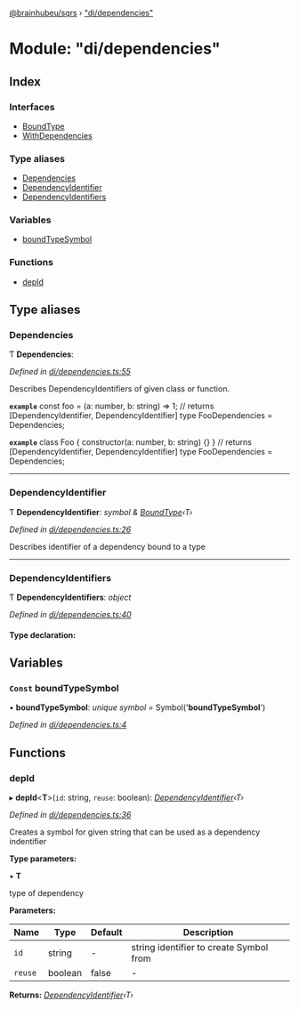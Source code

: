 [@brainhubeu/sqrs](../README.md) › ["di/dependencies"](_di_dependencies_.md)

# Module: "di/dependencies"

## Index

### Interfaces

* [BoundType](../interfaces/_di_dependencies_.boundtype.md)
* [WithDependencies](../interfaces/_di_dependencies_.withdependencies.md)

### Type aliases

* [Dependencies](_di_dependencies_.md#dependencies)
* [DependencyIdentifier](_di_dependencies_.md#dependencyidentifier)
* [DependencyIdentifiers](_di_dependencies_.md#dependencyidentifiers)

### Variables

* [boundTypeSymbol](_di_dependencies_.md#const-boundtypesymbol)

### Functions

* [depId](_di_dependencies_.md#depid)

## Type aliases

###  Dependencies

Ƭ **Dependencies**:

*Defined in [di/dependencies.ts:55](https://github.com/brainhubeu/sqrs/blob/5e9c52a/packages/sqrs/src/di/dependencies.ts#L55)*

Describes DependencyIdentifiers of given class or function.

**`example`** 
const foo = (a: number, b: string) => 1;
// returns [DependencyIdentifier<number>, DependencyIdentifier<string>]
type FooDependencies = Dependencies<typeof foo>;

**`example`** 
class Foo {
  constructor(a: number, b: string) {}
}
// returns [DependencyIdentifier<number>, DependencyIdentifier<string>]
type FooDependencies = Dependencies<typeof Foo>;

___

###  DependencyIdentifier

Ƭ **DependencyIdentifier**: *symbol & [BoundType](../interfaces/_di_dependencies_.boundtype.md)‹T›*

*Defined in [di/dependencies.ts:26](https://github.com/brainhubeu/sqrs/blob/5e9c52a/packages/sqrs/src/di/dependencies.ts#L26)*

Describes identifier of a dependency bound to a type

___

###  DependencyIdentifiers

Ƭ **DependencyIdentifiers**: *object*

*Defined in [di/dependencies.ts:40](https://github.com/brainhubeu/sqrs/blob/5e9c52a/packages/sqrs/src/di/dependencies.ts#L40)*

#### Type declaration:

## Variables

### `Const` boundTypeSymbol

• **boundTypeSymbol**: *unique symbol* = Symbol('__boundTypeSymbol__')

*Defined in [di/dependencies.ts:4](https://github.com/brainhubeu/sqrs/blob/5e9c52a/packages/sqrs/src/di/dependencies.ts#L4)*

## Functions

###  depId

▸ **depId**<**T**>(`id`: string, `reuse`: boolean): *[DependencyIdentifier](_di_dependencies_.md#dependencyidentifier)‹T›*

*Defined in [di/dependencies.ts:36](https://github.com/brainhubeu/sqrs/blob/5e9c52a/packages/sqrs/src/di/dependencies.ts#L36)*

Creates a symbol for given string that can be used as a dependency indentifier

**Type parameters:**

▪ **T**

type of dependency

**Parameters:**

Name | Type | Default | Description |
------ | ------ | ------ | ------ |
`id` | string | - | string identifier to create Symbol from |
`reuse` | boolean | false | - |

**Returns:** *[DependencyIdentifier](_di_dependencies_.md#dependencyidentifier)‹T›*
